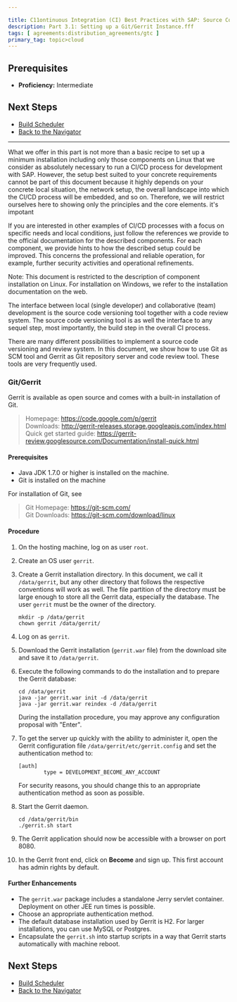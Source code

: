 ```yaml
---

title: C11ontinuous Integration (CI) Best Practices with SAP: Source Code Versioning System
description: Part 3.1: Setting up a Git/Gerrit Instance.fff
tags: [ agreements:distribution_agreements/gtc ]
primary_tag: topic>cloud
---
```


## Prerequisites

  - **Proficiency:** Intermediate

## Next Steps
 
  - [Build Scheduler](http://go.sap.com/developer/tutorials/ci-best-practices-build.html)
  - [Back to the Navigator](http://go.sap.com/developer/tutorials/ci-best-practices-intro.html)

---


What we offer in this part is not more than a basic recipe to set up a minimum installation including only those components on Linux that we consider as absolutely necessary to run a CI/CD process for development with SAP. However, the setup best suited to your concrete requirements cannot be part of this document because it highly depends on your concrete local situation, the network setup, the overall landscape into which the CI/CD process will be embedded, and so on. Therefore, we will restrict ourselves here to showing only the principles and the core elements. it's impotant


If you are interested in other examples of CI/CD processes with a focus on specific needs and local conditions, just follow the references we provide to the official documentation for the described components. For each component, we provide hints to how the described setup could be improved. This concerns the professional and reliable operation, for example, further security activities and operational refinements.

Note: This document is restricted to the description of component installation on Linux. For installation on Windows, we refer to the installation documentation on the web.



The interface between local (single developer) and collaborative (team) development is the source code versioning tool together with a code review system. The source code versioning tool is as well the interface to any sequel step, most importantly, the build step in the overall CI process.

There are many different possibilities to implement a source code versioning and review system. In this document, we show
how to use Git as SCM tool and Gerrit as Git repository server and code review tool.
These tools are very frequently used.

### Git/Gerrit

Gerrit is available as open source and comes with a built-in installation of Git.

> Homepage: https://code.google.com/p/gerrit  
> Downloads: http://gerrit-releases.storage.googleapis.com/index.html  
> Quick get started guide: https://gerrit-review.googlesource.com/Documentation/install-quick.html

#### Prerequisites

- Java JDK 1.7.0 or higher is installed on the machine.
- Git is installed on the machine

For installation of Git, see 

> Git Homepage: https://git-scm.com/  
> Git Downloads: https://git-scm.com/download/linux

#### Procedure

1. On the hosting machine, log on as user `root`.

2. Create an OS user `gerrit`.

3. Create a Gerrit installation directory. In this document, we call it `/data/gerrit`, but any other directory that follows the respective conventions
    will work as well. The file partition of the directory must be large enough to store all the Gerrit data, especially the database.
    The user `gerrit` must be the owner of the directory.
    
    ```
    mkdir -p /data/gerrit
    chown gerrit /data/gerrit/
    ```
   
4. Log on as `gerrit`.

5. Download the Gerrit installation (`gerrit.war` file) from the download site and save it to `/data/gerrit`.

6. Execute the following commands to do the installation and to prepare the Gerrit database:

    ```
    cd /data/gerrit
    java -jar gerrit.war init -d /data/gerrit
    java -jar gerrit.war reindex -d /data/gerrit
    ```

    During the installation procedure, you may approve any configuration proposal with "Enter".
    
7. To get the server up quickly with the ability to administer it, open the Gerrit configuration file `/data/gerrit/etc/gerrit.config` and set the authentication method to:

    ```
    [auth]
            type = DEVELOPMENT_BECOME_ANY_ACCOUNT
    ```

    For security reasons, you should change this to an appropriate authentication method as soon as possible.
    
8. Start the Gerrit daemon.

    ```
    cd /data/gerrit/bin
    ./gerrit.sh start
    ```

9. The Gerrit application should now be accessible with a browser on port 8080.

10. In the Gerrit front end, click on **Become** and sign up. This first account has admin rights by default.

#### Further Enhancements

- The `gerrit.war` package includes a standalone Jerry servlet container. Deployment on other JEE run times is possible.
- Choose an appropriate authentication method.
- The default database installation used by Gerrit is H2. For larger installations, you can use MySQL or Postgres.
- Encapsulate the `gerrit.sh` into startup scripts in a way that Gerrit starts automatically with machine reboot.


## Next Steps
 
  - [Build Scheduler](http://go.sap.com/developer/tutorials/ci-best-practices-build.html)
  - [Back to the Navigator](http://go.sap.com/developer/tutorials/ci-best-practices-intro.html)

